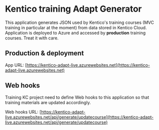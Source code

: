 # Kentico training Adapt Generator

This application generates JSON used by Kentico's training courses (MVC training in particular at the moment) from data stored in Kentico Cloud. Application is deployed to Azure and accessed by **production** training courses. Treat it with care.

## Production & deployment

App URL: [https://kentico-adapt-live.azurewebsites.net](https://kentico-adapt-live.azurewebsites.net)

## Web hooks

Training KC project need to define Web hooks to this application so that training materials are updated accordingly.

Web hooks URL: [https://kentico-adapt-live.azurewebsites.net/api/generate/updatecourse](https://kentico-adapt-live.azurewebsites.net/api/generate/updatecourse)

